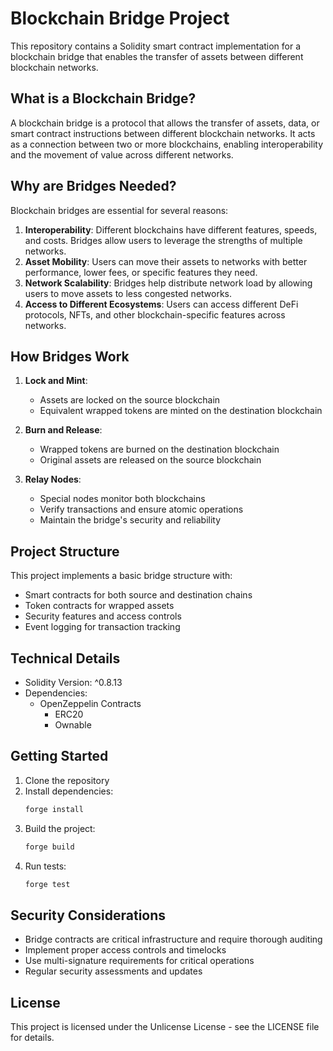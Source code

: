 # Blockchain Bridge Project

This repository contains a Solidity smart contract implementation for a blockchain bridge that enables the transfer of assets between different blockchain networks.

## What is a Blockchain Bridge?

A blockchain bridge is a protocol that allows the transfer of assets, data, or smart contract instructions between different blockchain networks. It acts as a connection between two or more blockchains, enabling interoperability and the movement of value across different networks.

## Why are Bridges Needed?

Blockchain bridges are essential for several reasons:

1. **Interoperability**: Different blockchains have different features, speeds, and costs. Bridges allow users to leverage the strengths of multiple networks.
2. **Asset Mobility**: Users can move their assets to networks with better performance, lower fees, or specific features they need.
3. **Network Scalability**: Bridges help distribute network load by allowing users to move assets to less congested networks.
4. **Access to Different Ecosystems**: Users can access different DeFi protocols, NFTs, and other blockchain-specific features across networks.

## How Bridges Work

1. **Lock and Mint**: 
   - Assets are locked on the source blockchain
   - Equivalent wrapped tokens are minted on the destination blockchain

2. **Burn and Release**:
   - Wrapped tokens are burned on the destination blockchain
   - Original assets are released on the source blockchain

3. **Relay Nodes**:
   - Special nodes monitor both blockchains
   - Verify transactions and ensure atomic operations
   - Maintain the bridge's security and reliability

## Project Structure

This project implements a basic bridge structure with:

- Smart contracts for both source and destination chains
- Token contracts for wrapped assets
- Security features and access controls
- Event logging for transaction tracking

## Technical Details

- Solidity Version: ^0.8.13
- Dependencies:
  - OpenZeppelin Contracts
    - ERC20
    - Ownable

## Getting Started

1. Clone the repository
2. Install dependencies:
   ```bash
   forge install
   ```
3. Build the project:
   ```bash
   forge build
   ```
4. Run tests:
   ```bash
   forge test
   ```

## Security Considerations

- Bridge contracts are critical infrastructure and require thorough auditing
- Implement proper access controls and timelocks
- Use multi-signature requirements for critical operations
- Regular security assessments and updates

## License

This project is licensed under the Unlicense License - see the LICENSE file for details.
